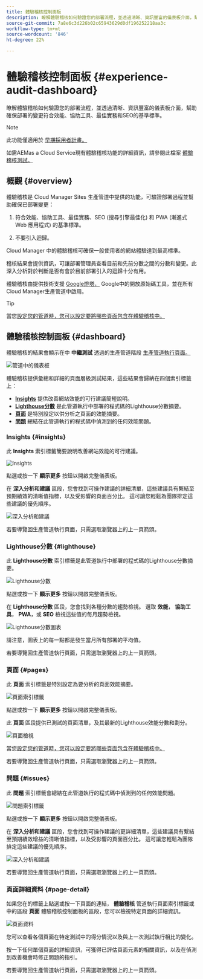 ```yaml
---
title: 體驗稽核控制面板
description: 瞭解體驗稽核如何驗證您的部署流程，並透過清晰、資訊豐富的儀表板介面，幫助確保部署的變更符合效能、協助工具、最佳實務和SEO的基準標準。
source-git-commit: 7a8e6c3d226b02c65943629d0df196252218aa3c
workflow-type: tm+mt
source-wordcount: '846'
ht-degree: 22%

---
```



# 體驗稽核控制面板 {#experience-audit-dashboard}


瞭解體驗稽核如何驗證您的部署流程，並透過清晰、資訊豐富的儀表板介面，幫助確保部署的變更符合效能、協助工具、最佳實務和SEO的基準標準。

>[!NOTE]
>
>此功能僅適用於 [早期採用者計畫。](/help/implementing/cloud-manager/release-notes/current.md#early-adoption)
>
>如需AEMas a Cloud Service現有體驗稽核功能的詳細資訊，請參閱此檔案 [體驗稽核測試。](/help/implementing/cloud-manager/experience-audit-testing.md)

## 概觀 {#overview}

體驗稽核是 Cloud Manager Sites 生產管道中提供的功能，可驗證部署過程並幫助確保已部署變更：

1. 符合效能、協助工具、最佳實務、SEO (搜尋引擎最佳化) 和 PWA (漸進式 Web 應用程式) 的基準標準。

1. 不要引入迴歸。

Cloud Manager 中的體驗稽核可確保一般使用者的網站體驗達到最高標準。

稽核結果會提供資訊，可讓部署管理員查看目前和先前分數之間的分數和變更。此深入分析對於判斷是否有會於目前部署引入的迴歸十分有用。

體驗稽核由提供技術支援 [Google燈塔，](https://developer.chrome.com/docs/lighthouse/overview/) Google中的開放原始碼工具，並在所有Cloud Manager生產管道中啟用。

>[!TIP]
>
>當您[設定您的管道時，您可以設定要將哪些頁面包含在體驗稽核中。](/help/implementing/cloud-manager/configuring-pipelines/configuring-production-pipelines.md#full-stack-code)

## 體驗稽核控制面板 {#dashboard}

體驗稽核的結果會顯示在中 **中繼測試** 透過的生產管道階段 [生產管道執行頁面。](/help/implementing/cloud-manager/deploy-code.md)

![管道中的儀表板](assets/dashboard.png)

體驗稽核提供彙總和詳細的頁面層級測試結果，這些結果會歸納在四個索引標籤上：

* **[Insights](#insights)** 提供改善網站效能的可行建議簡短說明。
* **[Lighthouse分數](#lighthouse)** 是此管道執行中部署的程式碼的Lighthouse分數摘要。
* **[頁面](#pages)** 是特別設定以供分析之頁面的效能摘要。
* **[問題](#issues)** 總結在此管道執行的程式碼中偵測到的任何效能問題。

### Insights {#insights}

此 **Insights** 索引標籤簡要說明改善網站效能的可行建議。

![Insights](assets/insights.png)

點選或按一下 **顯示更多** 按鈕以開啟完整儀表板。

在 **深入分析和建議** 區段，您會找到可操作建議的詳細清單，這些建議具有繫結至預期績效的清晰值指標，以及受影響的頁面百分比。 這可讓您輕鬆為團隊排定這些建議的優先順序。

![深入分析和建議](assets/insights-recommendations.png)

若要導覽回生產管道執行頁面，只需選取瀏覽器上的上一頁箭頭。

### Lighthouse分數 {#lighthouse}

此 **Lighthouse分數** 索引標籤是此管道執行中部署的程式碼的Lighthouse分數摘要。

![Lighthouse分數](assets/lighthouse.png)

點選或按一下 **顯示更多** 按鈕以開啟完整儀表板。

在 **Lighthouse分數** 區段，您會找到各種分數的趨勢檢視。 選取 **效能**， **協助工具**， **PWA**，或 **SEO** 檢視這些值的每月趨勢檢視。

![Lighthouse分數圖表](assets/lighthouse-scores.png)

請注意，圖表上的每一點都是發生當月所有部署的平均值。

若要導覽回生產管道執行頁面，只需選取瀏覽器上的上一頁箭頭。

### 頁面 {#pages}

此 **頁面** 索引標籤是特別設定為要分析的頁面效能摘要。

![頁面索引標籤](assets/pages.png)

點選或按一下 **顯示更多** 按鈕以開啟完整儀表板。

此 **頁面** 區段提供已測試的頁面清單，及其最新的Lighthouse效能分數和劃分。

![頁面檢視](assets/pages-view.png)

當您[設定您的管道時，您可以設定要將哪些頁面包含在體驗稽核中。](/help/implementing/cloud-manager/configuring-pipelines/configuring-production-pipelines.md#full-stack-code)

若要導覽回生產管道執行頁面，只需選取瀏覽器上的上一頁箭頭。

### 問題 {#issues}

此 **問題** 索引標籤會總結在此管道執行的程式碼中偵測到的任何效能問題。

![問題索引標籤](assets/issues.png)

點選或按一下 **顯示更多** 按鈕以開啟完整儀表板。

在 **深入分析和建議** 區段，您會找到可操作建議的更詳細清單，這些建議具有繫結至預期績效增益的清晰值指標，以及受影響的頁面百分比。 這可讓您輕鬆為團隊排定這些建議的優先順序。

![深入分析和建議](assets/insights-recommendations.png)

若要導覽回生產管道執行頁面，只需選取瀏覽器上的上一頁箭頭。

### 頁面詳細資料 {#page-detail}

如果您在的標籤上點選或按一下頁面的連結， **體驗稽核** 管道執行頁面索引標籤或中的區段 **頁面** 體驗稽核控制面板的區段，您可以檢視特定頁面的詳細資訊。

![頁面資料](assets/page-data.png)

您可以查看各個頁面在特定測試中的得分情況以及與上一次測試執行相比的變化。

按一下任何單個頁面的詳細資訊，可獲得已評估頁面元素的相關資訊，以及在偵測到改善機會時修正問題的指引。

若要導覽回生產管道執行頁面，只需選取瀏覽器上的上一頁箭頭。
